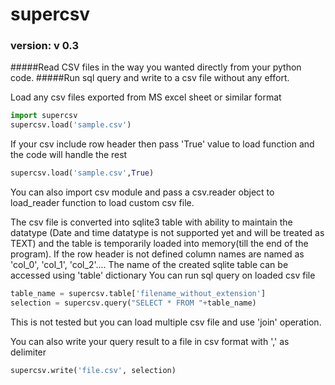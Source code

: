 # supercsv
### version: v 0.3
#####Read CSV files in the way you wanted directly from your python code.
#####Run sql query and write to a csv file without any effort.

Load any csv files exported from MS excel sheet or similar format
```python
import supercsv
supercsv.load('sample.csv')
```
If your csv include row header then pass 'True' value to load function and the code will handle the rest
```python
supercsv.load('sample.csv',True)
```
You can also import csv module and pass a csv.reader object to load_reader function to load custom csv file.

The csv file is converted into sqlite3 table with ability to maintain the datatype (Date and time datatype is not supported yet and will be treated as TEXT)
and the table is temporarily loaded into memory(till the end of the program).
If the row header is not defined column names are named as 'col_0', 'col_1', 'col_2'....
The name of the created sqlite table can be accessed using 'table' dictionary
You can run sql query on loaded csv file
```python
table_name = supercsv.table['filename_without_extension']
selection = supercsv.query("SELECT * FROM "+table_name)
```
This is not tested but you can load multiple csv file and use 'join' operation.

You can also write your query result to a file in csv format with ',' as delimiter
```python
supercsv.write('file.csv', selection)
```
 
